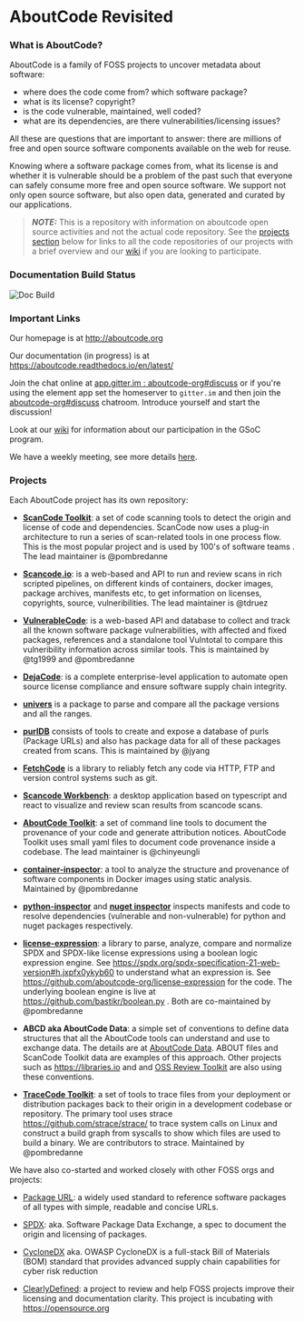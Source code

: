 # AboutCode Revisited

### What is AboutCode?

AboutCode is a family of FOSS projects to uncover metadata about software:

-   where does the code come from? which software package?
-   what is its license? copyright?
-   is the code vulnerable, maintained, well coded?
-   what are its dependencies, are there vulnerabilities/licensing issues?

All these are questions that are important to answer: there are millions of free
and open source software components available on the web for reuse.

Knowing where a software package comes from, what its license is and whether it
is vulnerable should be a problem of the past such that everyone can safely
consume more free and open source software. We support not only open source
software, but also open data, generated and curated by our applications.

> **_NOTE:_** This is a repository with information on aboutcode open source
> activities and not the actual code repository. See the
> [projects section](https://github.com/aboutcode-org/aboutcode#projects) below
> for links to all the code repositories of our projects with a brief overview
> and our [wiki](https://github.com/aboutcode-org/aboutcode/wiki) if you are
> looking to participate.

### Documentation Build Status

![Doc Build](https://github.com/aboutcode-org/aboutcode/actions/workflows/docs-ci.yml/badge.svg)

### Important Links

Our homepage is at http://aboutcode.org

Our documentation (in progress) is at
https://aboutcode.readthedocs.io/en/latest/

Join the chat online at
[app.gitter.im : aboutcode-org#discuss](https://app.gitter.im/#/room/#aboutcode-org_discuss:gitter.im)
or if you're using the element app set the homeserver to `gitter.im` and then
join the
[aboutcode-org#discuss](https://matrix.to/#/#aboutcode-org_discuss:gitter.im)
chatroom. Introduce yourself and start the discussion!

Look at our [wiki](https://github.com/aboutcode-org/aboutcode/wiki) for
information about our participation in the GSoC program.

We have a weekly meeting, see more details
[here](https://github.com/aboutcode-org/aboutcode/wiki/MeetingMinutes).

### Projects

Each AboutCode project has its own repository:

-   **[ScanCode Toolkit](https://github.com/aboutcode-org/scancode-toolkit)**: a
    set of code scanning tools to detect the origin and license of code and
    dependencies. ScanCode now uses a plug-in architecture to run a series of
    scan-related tools in one process flow. This is the most popular project and
    is used by 100's of software teams . The lead maintainer is @pombredanne

-   **[Scancode.io](https://github.com/aboutcode-org/scancode.io)**: is a
    web-based and API to run and review scans in rich scripted pipelines, on
    different kinds of containers, docker images, package archives, manifests
    etc, to get information on licenses, copyrights, source, vulneribilities.
    The lead maintainer is @tdruez

-   **[VulnerableCode](https://github.com/aboutcode-org/vulnerablecode)**: is a
    web-based API and database to collect and track all the known software
    package vulnerabilities, with affected and fixed packages, references and a
    standalone tool Vulntotal to compare this vulneribility information across
    similar tools. This is maintained by @tg1999 and @pombredanne

-   **[DejaCode](https://github.com/aboutcode-org/dejacode)**: is a
    complete enterprise-level application to automate open source license
    compliance and ensure software supply chain integrity.

-   **[univers](https://github.com/aboutcode-org/univers)** is a package to
    parse and compare all the package versions and all the ranges.

-   **[purlDB](https://github.com/aboutcode-org/purldb)** consists of tools to
    create and expose a database of purls (Package URLs) and also has package
    data for all of these packages created from scans. This is maintained by
    @jyang

-   **[FetchCode](https://github.com/aboutcode-org/fetchcode)** is a library to
    reliably fetch any code via HTTP, FTP and version control systems such as
    git.

-   **[Scancode Workbench](https://github.com/aboutcode-org/scancode-workbench)**:
    a desktop application based on typescript and react to visualize and review
    scan results from scancode scans.

-   **[AboutCode Toolkit](https://github.com/aboutcode-org/aboutcode-toolkit)**:
    a set of command line tools to document the provenance of your code and
    generate attribution notices. AboutCode Toolkit uses small yaml files to
    document code provenance inside a codebase. The lead maintainer is
    @chinyeungli

-   **[container-inspector](https://github.com/aboutcode-org/container-inspector)**:
    a tool to analyze the structure and provenance of software components in
    Docker images using static analysis. Maintained by @pombredanne

-   **[python-inspector](https://github.com/aboutcode-org/python-inspector)**
    and **[nuget inspector](https://github.com/aboutcode-org/nuget-inspector/)**
    inspects manifests and code to resolve dependencies (vulnerable and
    non-vulnerable) for python and nuget packages respectively.

-   **[license-expression](https://github.com/aboutcode-org/license-expression/)**:
    a library to parse, analyze, compare and normalize SPDX and SPDX-like
    license expressions using a boolean logic expression engine. See
    https://spdx.org/spdx-specification-21-web-version#h.jxpfx0ykyb60 to
    understand what an expression is. See
    https://github.com/aboutcode-org/license-expression for the code. The
    underlying boolean engine is live at https://github.com/bastikr/boolean.py .
    Both are co-maintained by @pombredanne

-   **ABCD aka AboutCode Data**: a simple set of conventions to define data
    structures that all the AboutCode tools can understand and use to exchange
    data. The details are at
    [AboutCode Data](https://aboutcode.readthedocs.io/en/latest/aboutcode-data/abcd.html).
    ABOUT files and ScanCode Toolkit data are examples of this approach. Other
    projects such as https://libraries.io and and
    [OSS Review Toolkit](https://github.com/heremaps/oss-review-toolkit) are
    also using these conventions.

-   **[TraceCode Toolkit](https://github.com/aboutcode-org/tracecode-toolkit)**:
    a set of tools to trace files from your deployment or distribution packages
    back to their origin in a development codebase or repository. The primary
    tool uses strace https://github.com/strace/strace/ to trace system calls on
    Linux and construct a build graph from syscalls to show which files are used
    to build a binary. We are contributors to strace. Maintained by @pombredanne

We have also co-started and worked closely with other FOSS orgs and projects:

-   [Package URL](https://github.com/package-url): a widely used standard to
    reference software packages of all types with simple, readable and concise
    URLs.

-   [SPDX](http://SPDX.org): aka. Software Package Data Exchange, a spec to
    document the origin and licensing of packages.

-   [CycloneDX](https://cyclonedx.org) aka. OWASP CycloneDX is a full-stack Bill
    of Materials (BOM) standard that provides advanced supply chain capabilities
    for cyber risk reduction

-   [ClearlyDefined](https://ClearlyDefined.io): a project to review and help
    FOSS projects improve their licensing and documentation clarity. This
    project is incubating with https://opensource.org
